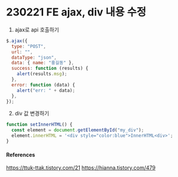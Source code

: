 # 230221 FE ajax, div 내용 수정

1. ajax로 api 호출하기

```js
$.ajax({
  type: "POST",
  url: "",
  dataType: "json",
  data: { name: "홍길동" },
  success: function (results) {
    alert(results.msg);
  },
  error: function (data) {
    alert("err: " + data);
  },
});
```

2. div 값 변경하기

```js
function setInnerHTML() {
  const element = document.getElementById("my_div");
  element.innerHTML = '<div style="color:blue">InnerHTML<div>';
}
```

#### References

https://ttuk-ttak.tistory.com/21
https://hianna.tistory.com/479
